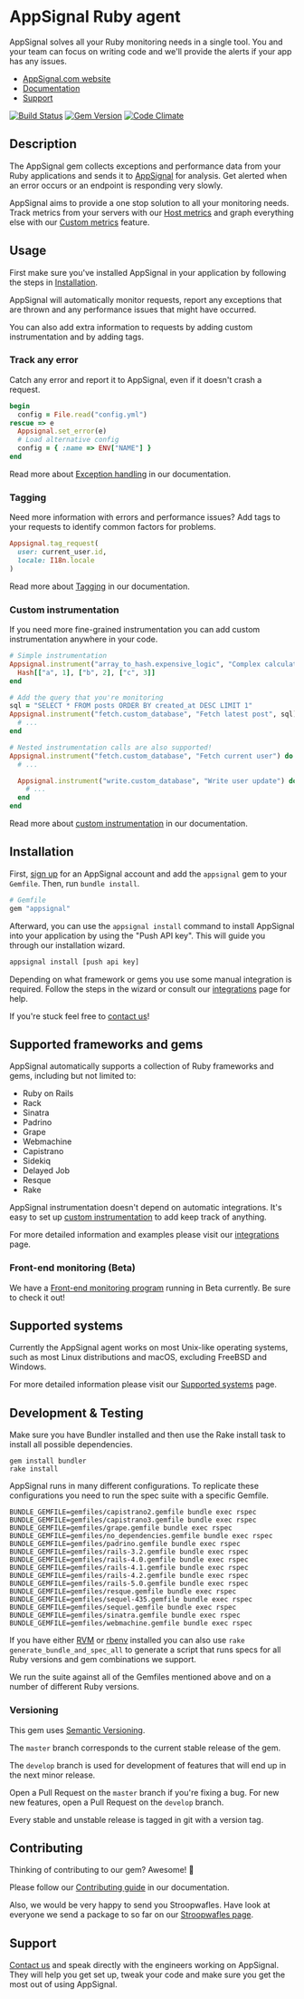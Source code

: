 # AppSignal Ruby agent

AppSignal solves all your Ruby monitoring needs in a single tool. You and your
team can focus on writing code and we'll provide the alerts if your app has any
issues.

- [AppSignal.com website][appsignal]
- [Documentation][docs]
- [Support][contact]

[![Build Status](https://travis-ci.org/appsignal/appsignal-ruby.png?branch=master)](https://travis-ci.org/appsignal/appsignal-ruby)
[![Gem Version](https://badge.fury.io/rb/appsignal.svg)](http://badge.fury.io/rb/appsignal)
[![Code Climate](https://codeclimate.com/github/appsignal/appsignal.png)](https://codeclimate.com/github/appsignal/appsignal)

## Description

The AppSignal gem collects exceptions and performance data from your Ruby
applications and sends it to [AppSignal][appsignal] for analysis. Get alerted
when an error occurs or an endpoint is responding very slowly.

AppSignal aims to provide a one stop solution to all your monitoring needs.
Track metrics from your servers with our [Host metrics][host-metrics] and graph
everything else with our [Custom metrics][custom-metrics] feature.

## Usage

First make sure you've installed AppSignal in your application by following the
steps in [Installation](#installation).

AppSignal will automatically monitor requests, report any exceptions that are
thrown and any performance issues that might have occurred.

You can also add extra information to requests by adding custom instrumentation
and by adding tags.

### Track any error

Catch any error and report it to AppSignal, even if it doesn't crash a
request.

```ruby
begin
  config = File.read("config.yml")
rescue => e
  Appsignal.set_error(e)
  # Load alternative config
  config = { :name => ENV["NAME"] }
end
```

Read more about [Exception handling][exception-handling] in our documentation.

### Tagging

Need more information with errors and performance issues? Add tags to your
requests to identify common factors for problems.

```ruby
Appsignal.tag_request(
  user: current_user.id,
  locale: I18n.locale
)
```

Read more about [Tagging][tagging] in our documentation.

### Custom instrumentation

If you need more fine-grained instrumentation you can add custom
instrumentation anywhere in your code.

```ruby
# Simple instrumentation
Appsignal.instrument("array_to_hash.expensive_logic", "Complex calculations") do
  Hash[["a", 1], ["b", 2], ["c", 3]]
end

# Add the query that you're monitoring
sql = "SELECT * FROM posts ORDER BY created_at DESC LIMIT 1"
Appsignal.instrument("fetch.custom_database", "Fetch latest post", sql) do
  # ...
end

# Nested instrumentation calls are also supported!
Appsignal.instrument("fetch.custom_database", "Fetch current user") do
  # ...

  Appsignal.instrument("write.custom_database", "Write user update") do
    # ...
  end
end
```

Read more about [custom instrumentation][custom-instrumentation] in our
documentation.

## Installation

First, [sign up][appsignal-sign-up] for an AppSignal account and add the
`appsignal` gem to your `Gemfile`. Then, run `bundle install`.

```ruby
# Gemfile
gem "appsignal"
```

Afterward, you can use the `appsignal install` command to install AppSignal
into your application by using the "Push API key". This will guide you through
our installation wizard.

```sh
appsignal install [push api key]
```

Depending on what framework or gems you use some manual integration is
required. Follow the steps in the wizard or consult our [integrations] page for
help.

If you're stuck feel free to [contact us][contact]!

## Supported frameworks and gems

AppSignal automatically supports a collection of Ruby frameworks and gems,
including but not limited to:

- Ruby on Rails
- Rack
- Sinatra
- Padrino
- Grape
- Webmachine
- Capistrano
- Sidekiq
- Delayed Job
- Resque
- Rake

AppSignal instrumentation doesn't depend on automatic integrations. It's easy
to set up [custom instrumentation][custom-instrumentation] to add keep track of
anything.

For more detailed information and examples please visit our
[integrations] page.

### Front-end monitoring (Beta)

We have a [Front-end monitoring program][front-end-monitoring] running in Beta
currently. Be sure to check it out!

## Supported systems

Currently the AppSignal agent works on most Unix-like operating systems, such
as most Linux distributions and macOS, excluding FreeBSD and Windows.

For more detailed information please visit our [Supported
systems][supported-systems] page.

## Development & Testing

Make sure you have Bundler installed and then use the Rake install task to
install all possible dependencies.

```
gem install bundler
rake install
```

AppSignal runs in many different configurations. To replicate these
configurations you need to run the spec suite with a specific Gemfile.

```
BUNDLE_GEMFILE=gemfiles/capistrano2.gemfile bundle exec rspec
BUNDLE_GEMFILE=gemfiles/capistrano3.gemfile bundle exec rspec
BUNDLE_GEMFILE=gemfiles/grape.gemfile bundle exec rspec
BUNDLE_GEMFILE=gemfiles/no_dependencies.gemfile bundle exec rspec
BUNDLE_GEMFILE=gemfiles/padrino.gemfile bundle exec rspec
BUNDLE_GEMFILE=gemfiles/rails-3.2.gemfile bundle exec rspec
BUNDLE_GEMFILE=gemfiles/rails-4.0.gemfile bundle exec rspec
BUNDLE_GEMFILE=gemfiles/rails-4.1.gemfile bundle exec rspec
BUNDLE_GEMFILE=gemfiles/rails-4.2.gemfile bundle exec rspec
BUNDLE_GEMFILE=gemfiles/rails-5.0.gemfile bundle exec rspec
BUNDLE_GEMFILE=gemfiles/resque.gemfile bundle exec rspec
BUNDLE_GEMFILE=gemfiles/sequel-435.gemfile bundle exec rspec
BUNDLE_GEMFILE=gemfiles/sequel.gemfile bundle exec rspec
BUNDLE_GEMFILE=gemfiles/sinatra.gemfile bundle exec rspec
BUNDLE_GEMFILE=gemfiles/webmachine.gemfile bundle exec rspec
```

If you have either [RVM][rvm] or [rbenv][rbenv] installed you can also use
`rake generate_bundle_and_spec_all` to generate a script that runs specs for
all Ruby versions and gem combinations we support.

We run the suite against all of the Gemfiles mentioned above and on
a number of different Ruby versions.

### Versioning

This gem uses [Semantic Versioning][semver].

The `master` branch corresponds to the current stable release of the gem.

The `develop` branch is used for development of features that will end up in
the next minor release.

Open a Pull Request on the `master` branch if you're fixing a bug. For new new
features, open a Pull Request on the `develop` branch.

Every stable and unstable release is tagged in git with a version tag.

## Contributing

Thinking of contributing to our gem? Awesome! 🚀

Please follow our [Contributing guide][contributing-guide] in our
documentation.

Also, we would be very happy to send you Stroopwafles. Have look at everyone
we send a package to so far on our [Stroopwafles page][waffles-page].

## Support

[Contact us][contact] and speak directly with the engineers working on
AppSignal. They will help you get set up, tweak your code and make sure you get
the most out of using AppSignal.

[appsignal]: https://appsignal.com
[appsignal-sign-up]: https://appsignal.com/users/sign_up
[contact]: mailto:support@appsignal.com
[waffles-page]: https://appsignal.com/waffles
[docs]: http://docs.appsignal.com
[contributing-guide]: http://docs.appsignal.com/appsignal/contributing.html
[supported-systems]: http://docs.appsignal.com/support/operating-systems.html
[integrations]: http://docs.appsignal.com/ruby/integrations/index.html
[custom-instrumentation]: http://docs.appsignal.com/ruby/instrumentation/
[front-end-monitoring]: http://docs.appsignal.com/front-end/error-handling.html
[exception-handling]: http://docs.appsignal.com/ruby/instrumentation/exception-handling.html
[tagging]: http://docs.appsignal.com/ruby/instrumentation/tagging.html
[host-metrics]: http://docs.appsignal.com/metrics/host.html
[custom-metrics]: http://docs.appsignal.com/metrics/custom.html

[semver]: http://semver.org/
[rvm]: http://rvm.io/
[rbenv]: https://github.com/rbenv/rbenv
